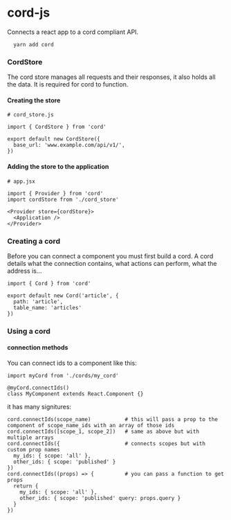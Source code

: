 # cord-js
Connects a react app to a cord compliant API.

```
  yarn add cord
```

### CordStore
The cord store manages all requests and their responses, it also holds all the data. It is required for cord to function.

#### Creating the store

```
# cord_store.js

import { CordStore } from 'cord'

export default new CordStore({
  base_url: 'www.example.com/api/v1/',
})
```

#### Adding the store to the application

```
# app.jsx

import { Provider } from 'cord'
import cordStore from './cord_store'

<Provider store={cordStore}>
  <Application />
</Provider>
```

### Creating a cord
Before you can connect a component you must first build a cord. A cord details what the connection contains, what actions can perform, what the address is...

```
import { Cord } from 'cord'

export default new Cord('article', {
  path: 'article',
  table_name: 'articles'
})
```

### Using a cord

#### connection methods
You can connect ids to a component like this:
```
import myCord from './cords/my_cord'

@myCord.connectIds()
class MyComponent extends React.Component {}
```

it has many signitures: 
```
cord.connectIds(scope_name)           # this will pass a prop to the component of scope_name_ids with an array of those ids
cord.connectIds([scope_1, scope_2])   # same as above but with multiple arrays
cord.connectIds({                     # connects scopes but with custom prop names
  my_ids: { scope: 'all' },
  other_ids: { scope: 'published' }
})
cord.connectIds((props) => {          # you can pass a function to get props
  return {
    my_ids: { scope: 'all' },
    other_ids: { scope: 'published' query: props.query }
  }
})
```
